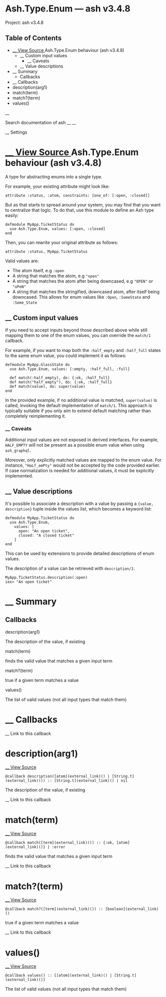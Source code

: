# Ash.Type.Enum — ash v3.4.8

Project: ash v3.4.8

## Table of Contents

- [ __ View Source ](external_link) Ash.Type.Enum behaviour (ash v3.4.8)
  - __ Custom input values
    - __ Caveats
  - __ Value descriptions
- __ Summary
  - Callbacks
- __ Callbacks
- description(arg1)
- match(term)
- match?(term)
- values()

__

Search documentation of ash __ __

__ Settings

#  [ __ View Source ](external_link) Ash.Type.Enum behaviour (ash v3.4.8)

A type for abstracting enums into a single type.

For example, your existing attribute might look like:
    
    
    attribute :status, :atom, constraints: [one_of: [:open, :closed]]

But as that starts to spread around your system, you may find that you want to centralize that logic. To do that, use this module to define an Ash type easily:
    
    
    defmodule MyApp.TicketStatus do
      use Ash.Type.Enum, values: [:open, :closed]
    end

Then, you can rewrite your original attribute as follows:
    
    
    attribute :status, MyApp.TicketStatus

Valid values are:

  * The atom itself, e.g `:open`
  * A string that matches the atom, e.g `"open"`
  * A string that matches the atom after being downcased, e.g `"OPEN"` or `"oPeN"`
  * A string that matches the stringified, downcased atom, after itself being downcased. This allows for enum values like `:Open`, `:SomeState` and `:Some_State`



##  __ Custom input values

If you need to accept inputs beyond those described above while still mapping them to one of the enum values, you can override the `match/1` callback.

For example, if you want to map both the `:half_empty` and `:half_full` states to the same enum value, you could implement it as follows:
    
    
    defmodule MyApp.GlassState do
      use Ash.Type.Enum, values: [:empty, :half_full, :full]
    
      def match(:half_empty), do: {:ok, :half_full}
      def match("half_empty"), do: {:ok, :half_full}
      def match(value), do: super(value)
    end

In the provided example, if no additional value is matched, `super(value)` is called, invoking the default implementation of `match/1`. This approach is typically suitable if you only aim to extend default matching rather than completely reimplementing it.

###  __ Caveats

Additional input values are not exposed in derived interfaces. For example, `HALF_EMPTY` will not be present as a possible enum value when using `ash_graphql`.

Moreover, only explicitly matched values are mapped to the enum value. For instance, `"HaLf_emPty"` would not be accepted by the code provided earlier. If case normalization is needed for additional values, it must be explicitly implemented.

##  __ Value descriptions

It's possible to associate a description with a value by passing a `{value, description}` tuple inside the values list, which becomes a keyword list:
    
    
    defmodule MyApp.TicketStatus do
      use Ash.Type.Enum,
        values: [
          open: "An open ticket",
          closed: "A closed ticket"
        ]
    end

This can be used by extensions to provide detailed descriptions of enum values.

The description of a value can be retrieved with `description/1`:
    
    
    MyApp.TicketStatus.description(:open)
    iex> "An open ticket"

#  __ Summary

##  Callbacks

description(arg1)

The description of the value, if existing

match(term)

finds the valid value that matches a given input term

match?(term)

true if a given term matches a value

values()

The list of valid values (not all input types that match them)

#  __ Callbacks

__ Link to this callback

# description(arg1)

[ __ View Source ](external_link)
    
    
    @callback description([atom](external_link)() | [String.t](external_link)()) :: [String.t](external_link)() | nil

The description of the value, if existing

__ Link to this callback

# match(term)

[ __ View Source ](external_link)
    
    
    @callback match([term](external_link)()) :: {:ok, [atom](external_link)()} | :error

finds the valid value that matches a given input term

__ Link to this callback

# match?(term)

[ __ View Source ](external_link)
    
    
    @callback match?([term](external_link)()) :: [boolean](external_link)()

true if a given term matches a value

__ Link to this callback

# values()

[ __ View Source ](external_link)
    
    
    @callback values() :: [[atom](external_link)() | [String.t](external_link)()]

The list of valid values (not all input types that match them)
